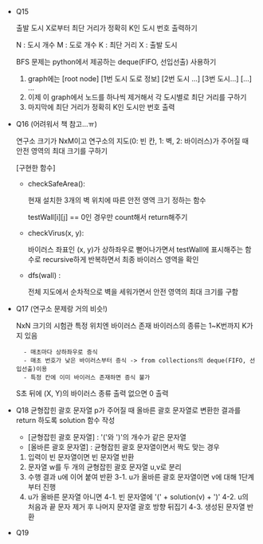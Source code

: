* Q15

    출발 도시 X로부터 최단 거리가 정확히 K인 도시 번호 출력하기

    N : 도시 개수
    M : 도로 개수
    K : 최단 거리
    X : 출발 도시

    BFS 문제는 python에서 제공하는 deque(FIFO, 선입선출) 사용하기

    1. graph에는 [root node] [1번 도시 도로 정보] [2번 도시 ...] [3번 도시...] [...] ...
    2. 이제 이 graph에서 노드를 하나씩 제거해서 각 도시별로 최단 거리를 구하기
    3. 마지막에 최단 거리가 정확히 K인 도시만 번호 출력


* Q16 (어려워서 책 참고...ㅠ)

    연구소 크기가 NxM이고 연구소의 지도(0: 빈 칸, 1: 벽, 2: 바이러스)가 주어질 때 안전 영역의 최대 크기를 구하기

    [구현한 함수]
    - checkSafeArea():

        현재 설치한 3개의 벽 위치에 따른 안전 영역 크기 정하는 함수

        testWall[i][j] == 0인 경우만 count해서 return해주기

    - checkVirus(x, y):

        바이러스 좌표인 (x, y)가 상하좌우로 뻗어나가면서 testWall에 표시해주는 함수로 recursive하게 반복하면서 최종 바이러스 영역을 확인

    - dfs(wall) :

        전체 지도에서 순차적으로 벽을 세워가면서 안전 영역의 최대 크기를 구함
    

* Q17 (연구소 문제랑 거의 비슷!)

    NxN 크기의 시험관 특정 위치엔 바이러스 존재
    바이러스의 종류는 1~K번까지 K가지 있음

        - 매초마다 상하좌우로 증식
        - 매초 번호가 낮은 바이러스부터 증식 -> from collections의 deque(FIFO, 선입선출)이용
        - 특정 칸에 이미 바이러스 존재하면 증식 불가

    S초 뒤에 (X, Y)의 바이러스 종류 출력 없으면 0 출력

* Q18
    균형잡힌 괄호 문자열 p가 주어질 때 올바른 괄호 문자열로 변환한 결과를 return 하도록 solution 함수 작성

    - [균형잡힌 괄호 문자열] : '('와 ')'의 개수가 같은 문자열
    - [올바른 괄호 문자열] : 균형잡힌 괄호 문자열이면서 짝도 맞는 경우

    1. 입력이 빈 문자열이면 빈 문자열 반환
    2. 문자열 w를 두 개의 균형잡힌 괄호 문자열 u,v로 분리
    3. 수행 결과 u에 이어 붙여 반환
        3-1. u가 올바른 괄호 문자열이면 v에 대해 1단계부터 진행
    4. u가 올바른 문자열 아니면 
        4-1. 빈 문자열에 '(' + solution(v) + ')'
        4-2. u의 처음과 끝 문자 제거 후 나머지 문자열 괄호 방향 뒤집기
        4-3. 생성된 문자열 반환

* Q19

    
